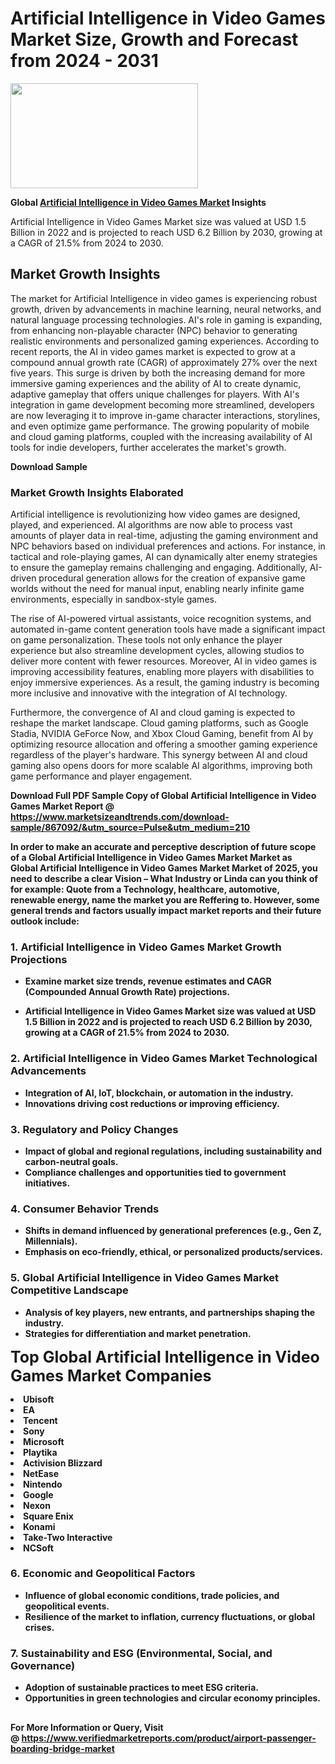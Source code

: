 <H1>Artificial Intelligence in Video Games Market Size, Growth and Forecast from 2024 - 2031</H1><img class="aligncenter size-medium wp-image-584254" src="https://thirdeyenews.in/wp-content/uploads/2024/09/Global-Market-Research-300x168.jpeg" alt="" width="300" height="168" /><p><strong>Global&nbsp;<a href="https://www.marketsizeandtrends.com/download-sample/867092/&amp;utm_source=Pulse&amp;utm_medium=210">Artificial Intelligence in Video Games Market</a> Insights</strong></p><p>Artificial Intelligence in Video Games Market size was valued at USD 1.5 Billion in 2022 and is projected to reach USD 6.2 Billion by 2030, growing at a CAGR of 21.5% from 2024 to 2030.</p><p><!DOCTYPE html> <html lang="en"> <head> <meta charset="UTF-8"> <meta name="viewport" content="width=device-width, initial-scale=1.0"> <title>AI in Video Games Market Growth Insights</title> </head> <body> <h2>Market Growth Insights</h2> <p>The market for Artificial Intelligence in video games is experiencing robust growth, driven by advancements in machine learning, neural networks, and natural language processing technologies. AI's role in gaming is expanding, from enhancing non-playable character (NPC) behavior to generating realistic environments and personalized gaming experiences. According to recent reports, the AI in video games market is expected to grow at a compound annual growth rate (CAGR) of approximately 27% over the next five years. This surge is driven by both the increasing demand for more immersive gaming experiences and the ability of AI to create dynamic, adaptive gameplay that offers unique challenges for players. With AI's integration in game development becoming more streamlined, developers are now leveraging it to improve in-game character interactions, storylines, and even optimize game performance. The growing popularity of mobile and cloud gaming platforms, coupled with the increasing availability of AI tools for indie developers, further accelerates the market's growth.</p> <p><strong>Download Sample</strong></p> <h3>Market Growth Insights Elaborated</h3> <p>Artificial intelligence is revolutionizing how video games are designed, played, and experienced. AI algorithms are now able to process vast amounts of player data in real-time, adjusting the gaming environment and NPC behaviors based on individual preferences and actions. For instance, in tactical and role-playing games, AI can dynamically alter enemy strategies to ensure the gameplay remains challenging and engaging. Additionally, AI-driven procedural generation allows for the creation of expansive game worlds without the need for manual input, enabling nearly infinite game environments, especially in sandbox-style games.</p> <p>The rise of AI-powered virtual assistants, voice recognition systems, and automated in-game content generation tools have made a significant impact on game personalization. These tools not only enhance the player experience but also streamline development cycles, allowing studios to deliver more content with fewer resources. Moreover, AI in video games is improving accessibility features, enabling more players with disabilities to enjoy immersive experiences. As a result, the gaming industry is becoming more inclusive and innovative with the integration of AI technology.</p> <p>Furthermore, the convergence of AI and cloud gaming is expected to reshape the market landscape. Cloud gaming platforms, such as Google Stadia, NVIDIA GeForce Now, and Xbox Cloud Gaming, benefit from AI by optimizing resource allocation and offering a smoother gaming experience regardless of the player's hardware. This synergy between AI and cloud gaming also opens doors for more scalable AI algorithms, improving both game performance and player engagement.</p> <p><strong></p><p><span class=""><strong>Download Full PDF Sample Copy of Global Artificial Intelligence in Video Games Market Report</strong> @ <a href="https://www.marketsizeandtrends.com/download-sample/867092/&amp;utm_source=Pulse&amp;utm_medium=210" target="_blank">https://www.marketsizeandtrends.com/download-sample/867092/&amp;utm_source=Pulse&amp;utm_medium=210</a></span></p><p>In order to make an accurate and perceptive description of future scope of a Global&nbsp;Artificial Intelligence in Video Games Market Market as Global&nbsp;Artificial Intelligence in Video Games Market Market of 2025, you need to describe a clear Vision &ndash; What Industry or Linda can you think of for example: Quote from a Technology, healthcare, automotive, renewable energy, name the market you are Reffering to. However, some general trends and factors usually impact market reports and their future outlook include:</p><h3>1.&nbsp;<strong>Artificial Intelligence in Video Games Market Growth Projections</strong></h3><ul><li>Examine market size trends, revenue estimates and CAGR (Compounded Annual Growth Rate) projections.</li><li><p>Artificial Intelligence in Video Games Market size was valued at USD 1.5 Billion in 2022 and is projected to reach USD 6.2 Billion by 2030, growing at a CAGR of 21.5% from 2024 to 2030.</p></li></ul><h3>2.&nbsp;<strong>Artificial Intelligence in Video Games Market Technological Advancements</strong></h3><ul><li>Integration of AI, IoT, blockchain, or automation in the industry.</li><li>Innovations driving cost reductions or improving efficiency.</li></ul><h3>3.&nbsp;<strong>Regulatory and Policy Changes</strong></h3><ul><li>Impact of global and regional regulations, including sustainability and carbon-neutral goals.</li><li>Compliance challenges and opportunities tied to government initiatives.</li></ul><h3>4.&nbsp;<strong>Consumer Behavior Trends</strong></h3><ul><li>Shifts in demand influenced by generational preferences (e.g., Gen Z, Millennials).</li><li>Emphasis on eco-friendly, ethical, or personalized products/services.</li></ul><h3>5.&nbsp;<strong>Global Artificial Intelligence in Video Games Market Competitive Landscape</strong></h3><ul><li>Analysis of key players, new entrants, and partnerships shaping the industry.</li><li>Strategies for differentiation and market penetration.</li></ul><p data-pm-slice="1 1 []"><span style="color: inherit; font-family: inherit; font-size: 25px;">Top Global Artificial Intelligence in Video Games Market Companies</span></p><div class="" data-test-id=""><p><li>Ubisoft</li><li> EA</li><li> Tencent</li><li> Sony</li><li> Microsoft</li><li> Playtika</li><li> Activision Blizzard</li><li> NetEase</li><li> Nintendo</li><li> Google</li><li> Nexon</li><li> Square Enix</li><li> Konami</li><li> Take-Two Interactive</li><li> NCSoft</li></p></div><h3>6.&nbsp;<strong>Economic and Geopolitical Factors</strong></h3><ul><li>Influence of global economic conditions, trade policies, and geopolitical events.</li><li>Resilience of the market to inflation, currency fluctuations, or global crises.</li></ul><h3>7.&nbsp;<strong>Sustainability and ESG (Environmental, Social, and Governance)</strong></h3><ul><li>Adoption of sustainable practices to meet ESG criteria.</li><li>Opportunities in green technologies and circular economy principles.</li></ul><h2><strong style="font-size: 14px;">For More Information or Query, Visit @&nbsp;</strong><a style="background-color: #ffffff; font-size: 14px;" href="https://www.marketsizeandtrends.com/report/artificial-intelligence-in-video-games-market/" target="_blank">https://www.verifiedmarketreports.com/product/airport-passenger-boarding-bridge-market</a></h2>
